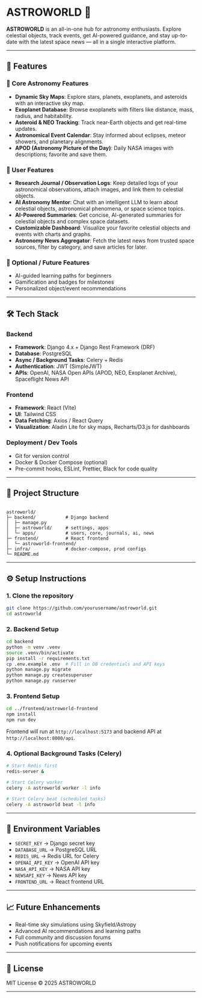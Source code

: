
# ASTROWORLD 🌌

**ASTROWORLD** is an all-in-one hub for astronomy enthusiasts. Explore celestial objects, track events, get AI-powered guidance, and stay up-to-date with the latest space news — all in a single interactive platform.  

---

## 🚀 Features

### 🌠 Core Astronomy Features
- **Dynamic Sky Maps**: Explore stars, planets, exoplanets, and asteroids with an interactive sky map.  
- **Exoplanet Database**: Browse exoplanets with filters like distance, mass, radius, and habitability.  
- **Asteroid & NEO Tracking**: Track near-Earth objects and get real-time updates.  
- **Astronomical Event Calendar**: Stay informed about eclipses, meteor showers, and planetary alignments.  
- **APOD (Astronomy Picture of the Day)**: Daily NASA images with descriptions; favorite and save them.  

### 👤 User Features
- **Research Journal / Observation Logs**: Keep detailed logs of your astronomical observations, attach images, and link them to celestial objects.  
- **AI Astronomy Mentor**: Chat with an intelligent LLM to learn about celestial objects, astronomical phenomena, or space science topics.  
- **AI-Powered Summaries**: Get concise, AI-generated summaries for celestial objects and complex space datasets.  
- **Customizable Dashboard**: Visualize your favorite celestial objects and events with charts and graphs.  
- **Astronomy News Aggregator**: Fetch the latest news from trusted space sources, filter by category, and save articles for later.  

### 🌟 Optional / Future Features
- AI-guided learning paths for beginners  
- Gamification and badges for milestones  
- Personalized object/event recommendations  

---

## 🛠️ Tech Stack

### Backend
- **Framework**: Django 4.x + Django Rest Framework (DRF)  
- **Database**: PostgreSQL  
- **Async / Background Tasks**: Celery + Redis  
- **Authentication**: JWT (SimpleJWT)  
- **APIs**: OpenAI, NASA Open APIs (APOD, NEO, Exoplanet Archive), Spaceflight News API  

### Frontend
- **Framework**: React (Vite)  
- **UI**: Tailwind CSS  
- **Data Fetching**: Axios / React Query  
- **Visualization**: Aladin Lite for sky maps, Recharts/D3.js for dashboards  

### Deployment / Dev Tools
- Git for version control  
- Docker & Docker Compose (optional)  
- Pre-commit hooks, ESLint, Prettier, Black for code quality  

---

## 📂 Project Structure

```

astroworld/
├─ backend/           # Django backend
│  ├─ manage.py
│  ├─ astroworld/     # settings, apps
│  └─ apps/           # users, core, journals, ai, news
├─ frontend/          # React frontend
│  └─ astroworld-frontend/
├─ infra/             # docker-compose, prod configs
└─ README.md

````

---

## ⚙️ Setup Instructions

### 1. Clone the repository
```bash
git clone https://github.com/yourusername/astroworld.git
cd astroworld
````

### 2. Backend Setup

```bash
cd backend
python -m venv .venv
source .venv/bin/activate
pip install -r requirements.txt
cp .env.example .env  # Fill in DB credentials and API keys
python manage.py migrate
python manage.py createsuperuser
python manage.py runserver
```

### 3. Frontend Setup

```bash
cd ../frontend/astroworld-frontend
npm install
npm run dev
```

Frontend will run at `http://localhost:5173` and backend API at `http://localhost:8000/api`.

### 4. Optional Background Tasks (Celery)

```bash
# Start Redis first
redis-server &

# Start Celery worker
celery -A astroworld worker -l info

# Start Celery beat (scheduled tasks)
celery -A astroworld beat -l info
```

---

## 🔑 Environment Variables

* `SECRET_KEY` → Django secret key
* `DATABASE_URL` → PostgreSQL URL
* `REDIS_URL` → Redis URL for Celery
* `OPENAI_API_KEY` → OpenAI API key
* `NASA_API_KEY` → NASA API key
* `NEWSAPI_KEY` → News API key
* `FRONTEND_URL` → React frontend URL

---

## 📈 Future Enhancements

* Real-time sky simulations using Skyfield/Astropy
* Advanced AI recommendations and learning paths
* Full community and discussion forums
* Push notifications for upcoming events

---

## 📄 License

MIT License © 2025 ASTROWORLD

---

